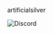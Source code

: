artificialsilver

![Discord](https://img.shields.io/badge/Discord-%235865F2.svg?style=for-the-badge&logo=discord&logoColor=white)
